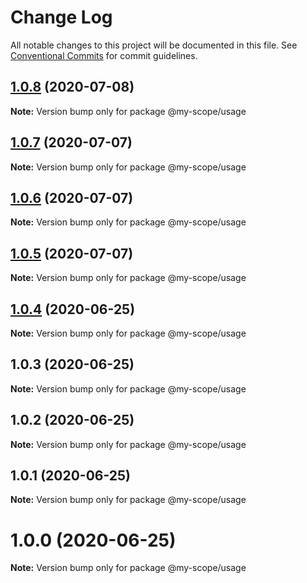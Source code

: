 # Change Log

All notable changes to this project will be documented in this file.
See [Conventional Commits](https://conventionalcommits.org) for commit guidelines.

## [1.0.8](https://github.com/Everettss/lerna-conventional-commits-example/compare/@my-scope/usage@1.0.7...@my-scope/usage@1.0.8) (2020-07-08)

**Note:** Version bump only for package @my-scope/usage





## [1.0.7](https://github.com/Everettss/lerna-conventional-commits-example/compare/@my-scope/usage@1.0.6...@my-scope/usage@1.0.7) (2020-07-07)

**Note:** Version bump only for package @my-scope/usage





## [1.0.6](https://github.com/Everettss/lerna-conventional-commits-example/compare/@my-scope/usage@1.0.5...@my-scope/usage@1.0.6) (2020-07-07)

**Note:** Version bump only for package @my-scope/usage





## [1.0.5](https://github.com/Everettss/lerna-conventional-commits-example/compare/@my-scope/usage@1.0.4...@my-scope/usage@1.0.5) (2020-07-07)

**Note:** Version bump only for package @my-scope/usage





## [1.0.4](https://github.com/Everettss/lerna-conventional-commits-example/compare/@my-scope/usage@1.0.3...@my-scope/usage@1.0.4) (2020-06-25)

**Note:** Version bump only for package @my-scope/usage





## 1.0.3 (2020-06-25)

**Note:** Version bump only for package @my-scope/usage





## 1.0.2 (2020-06-25)

**Note:** Version bump only for package @my-scope/usage





## 1.0.1 (2020-06-25)

**Note:** Version bump only for package @my-scope/usage





<a name="1.0.0"></a>
# 1.0.0 (2020-06-25)




**Note:** Version bump only for package @my-scope/usage
